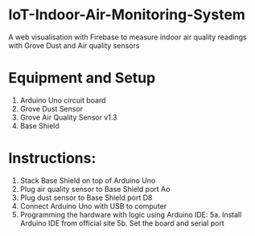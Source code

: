 # IoT-Indoor-Air-Monitoring-System
A web visualisation with Firebase to measure indoor air quality readings with Grove Dust and Air quality sensors

# Equipment and Setup
1. Arduino Uno circuit board
2. Grove Dust Sensor
3. Grove Air Quality Sensor v1.3
4. Base Shield

# Instructions:
1. Stack Base Shield on top of Arduino Uno
2. Plug air quality sensor to Base Shield port Ao
3. Plug dust sensor to Base Shield port D8
4. Connect Arduino Uno with USB to computer
5. Programming the hardware with logic using Arduino IDE:
5a. Install Arduino IDE from official site
5b. Set the board and serial port
